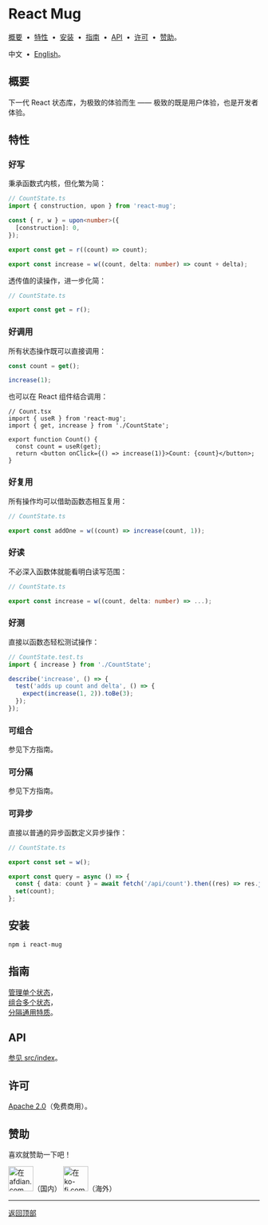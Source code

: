 # <span id="a6b2ef2"></span>React Mug

[概要](#f595ead) &nbsp;•&nbsp;
[特性](#dea3322) &nbsp;•&nbsp;
[安装](#cf6afd0) &nbsp;•&nbsp;
[指南](#be6352c) &nbsp;•&nbsp;
[API](#629f340) &nbsp;•&nbsp;
[许可](#1036c9f) &nbsp;•&nbsp;
[赞助](#8e8463c)。

中文 &nbsp;•&nbsp; [English](./README.en.md)。

## <span id="f595ead"></span>概要

下一代 React 状态库，为极致的体验而生 —— 极致的既是用户体验，也是开发者体验。

## <span id="dea3322"></span>特性

### 好写

秉承函数式内核，但化繁为简：

```ts
// CountState.ts
import { construction, upon } from 'react-mug';

const { r, w } = upon<number>({
  [construction]: 0,
});

export const get = r((count) => count);

export const increase = w((count, delta: number) => count + delta);
```

透传值的读操作，进一步化简：

```ts
// CountState.ts

export const get = r();
```

### 好调用

所有状态操作既可以直接调用：

```ts
const count = get();

increase(1);
```

也可以在 React 组件结合调用：

```tsx
// Count.tsx
import { useR } from 'react-mug';
import { get, increase } from './CountState';

export function Count() {
  const count = useR(get);
  return <button onClick={() => increase(1)}>Count: {count}</button>;
}
```

### 好复用

所有操作均可以借助函数态相互复用：

```ts
// CountState.ts

export const addOne = w((count) => increase(count, 1));
```

### 好读

不必深入函数体就能看明白读写范围：

```ts
// CountState.ts

export const increase = w((count, delta: number) => ...);
```

### 好测

直接以函数态轻松测试操作：

```ts
// CountState.test.ts
import { increase } from './CountState';

describe('increase', () => {
  test('adds up count and delta', () => {
    expect(increase(1, 2)).toBe(3);
  });
});
```

### 可组合

参见下方指南。

### 可分隔

参见下方指南。

### 可异步

直接以普通的异步函数定义异步操作：

```ts
// CountState.ts

export const set = w();

export const query = async () => {
  const { data: count } = await fetch('/api/count').then((res) => res.json());
  set(count);
};
```

## <span id="cf6afd0"></span>安装

```sh
npm i react-mug
```

## <span id="be6352c"></span>指南

[管理单个状态](./docs/guide/57934f5.md)，<br/>
[组合多个状态](./docs/guide/7f95611.md)，<br/>
[分隔通用特质](./docs/guide/eb8ec2b.md)。

## <span id="629f340"></span>API

[参见 src/index](./src/index.ts)。

## <span id="1036c9f"></span>许可

[Apache 2.0](./LICENSE)（免费商用）。

## <span id="8e8463c"></span>赞助

喜欢就赞助一下吧！

<a href="https://afdian.com/a/openquoll" target="_blank"><img width="50" src="https://github.com/user-attachments/assets/f0442384-463d-4f62-aa91-775bfefc20f7" alt="在 afdian.com 上赞助" /></a>（国内）
<a href='https://ko-fi.com/openquoll' target='_blank'><img width='50' src="https://github.com/user-attachments/assets/519a3a99-8eb0-4b44-bf87-4967ca0512a2" alt="在 ko-fi.com 上赞助" /></a>（海外）

---

[返回顶部](#a6b2ef2)
